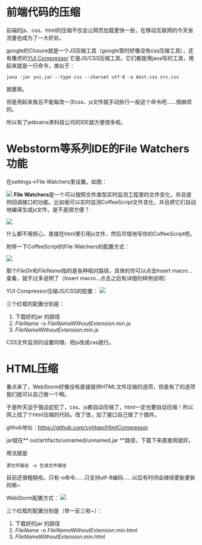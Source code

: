 # 前端代码的压缩
前端的js、css、html的压缩不仅会让网页加载更快一些，在移动互联网的今天省流量也成为了一大好处。

google的Closure就是一个JS压缩工具（google暂时好像没有css压缩工具），还有雅虎的[YUI Compressor](http://yui.github.io/yuicompressor/) 它是JS/CSS压缩工具。它们都是用java写的工具，用起来就是一行命令，类似于：

	java -jar yui.jar --type css --charset utf-8 -o dest.css src.css

就酱紫。

但是用起来我总不能每改一次css、js文件就手动执行一般这个命令吧……很麻烦的。

所以有了jetbrains黑科技公司的IDE就方便很多啦。

# Webstorm等系列IDE的File Watchers功能
在settings->File Watchers里设置。如图：

![](http://cyhhao.qiniudn.com/Blog/HtmlCompressor/添加watcher.png)
**File Watchers**是一个可以按照文件类型实时监测工程里的文件变化，并且提供回调接口的功能。比如我可以实时监测CoffeeScript文件变化，并且把它们自动地编译生成js文件。是不是很方便？

![](http://cyhhao.qiniudn.com/Blog/HtmlCompressor/coffee2js.png)

什么都不用担心，直接在html里引用js文件，然后尽情地写你的CoffeeScript吧。

附带一下CoffeeScript的File Watchers的配置方式：

![](http://cyhhao.qiniudn.com/Blog/HtmlCompressor/coffee的配置.png)

那个$FileDir$和$FileName$指的是各种相对路径，具体的你可以点击Insert macro...查看，就不过多说明了（Insert macro...点击之后有详细的样例说明）

YUI Compressor压缩JS/CSS的配置：
![](http://cyhhao.qiniudn.com/Blog/HtmlCompressor/YUI1配置.png)

三个红框的配置分别是：

1. 下载好的jar 的路径
2. $FileName$ -o $FileNameWithoutExtension$.min.js
3. $FileNameWithoutExtension$.min.js

CSS文件监测的设置同理，把js改成css就行。

# HTML压缩
重点来了，WebStorm好像没有直接提供HTML文件压缩的选项，但是有了<custom>的选项我们就可以自己做一个啊。

于是昨天迫于强迫症犯了，css、js都自动压缩了，html一定也要自动压缩！所以网上找了个html压缩的代码，改了改，加了接口自己做了个插件。

github地址：https://github.com/cyhhao/HtmlCompressor

jar就在** out/artifacts/unnamed/unnamed.jar **路径，下载下来直接用就好。

用法就是 

	源文件路径 -o 生成文件路径 

目前还很粗糙啦，只有-o命令……只支持utf-8编码……以后有时间会继续更新更新的嘛~

WebStorm配置方式：
![](http://cyhhao.qiniudn.com/Blog/HtmlCompressor/html压缩配置.png)

三个红框的配置分别是（举一反三啦~）：

1. 下载好的jar 的路径
2. $FileName$ -o $FileNameWithoutExtension$.min.html
3. $FileNameWithoutExtension$.min.html

